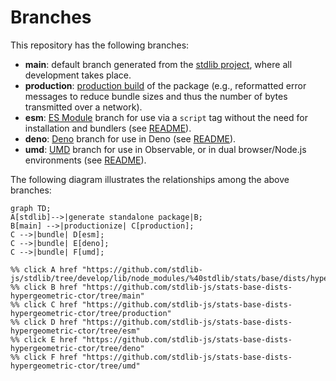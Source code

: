 <!--

@license Apache-2.0

Copyright (c) 2022 The Stdlib Authors.

Licensed under the Apache License, Version 2.0 (the "License");
you may not use this file except in compliance with the License.
You may obtain a copy of the License at

    http://www.apache.org/licenses/LICENSE-2.0

Unless required by applicable law or agreed to in writing, software
distributed under the License is distributed on an "AS IS" BASIS,
WITHOUT WARRANTIES OR CONDITIONS OF ANY KIND, either express or implied.
See the License for the specific language governing permissions and
limitations under the License.

-->

# Branches

This repository has the following branches:

-   **main**: default branch generated from the [stdlib project][stdlib-url], where all development takes place.
-   **production**: [production build][production-url] of the package (e.g., reformatted error messages to reduce bundle sizes and thus the number of bytes transmitted over a network).
-   **esm**: [ES Module][esm-url] branch for use via a `script` tag without the need for installation and bundlers (see [README][esm-readme]).
-   **deno**: [Deno][deno-url] branch for use in Deno (see [README][deno-readme]).
-   **umd**: [UMD][umd-url] branch for use in Observable, or in dual browser/Node.js environments (see [README][umd-readme]).

The following diagram illustrates the relationships among the above branches:

```mermaid
graph TD;
A[stdlib]-->|generate standalone package|B;
B[main] -->|productionize| C[production];
C -->|bundle| D[esm];
C -->|bundle| E[deno];
C -->|bundle| F[umd];

%% click A href "https://github.com/stdlib-js/stdlib/tree/develop/lib/node_modules/%40stdlib/stats/base/dists/hypergeometric/ctor"
%% click B href "https://github.com/stdlib-js/stats-base-dists-hypergeometric-ctor/tree/main"
%% click C href "https://github.com/stdlib-js/stats-base-dists-hypergeometric-ctor/tree/production"
%% click D href "https://github.com/stdlib-js/stats-base-dists-hypergeometric-ctor/tree/esm"
%% click E href "https://github.com/stdlib-js/stats-base-dists-hypergeometric-ctor/tree/deno"
%% click F href "https://github.com/stdlib-js/stats-base-dists-hypergeometric-ctor/tree/umd"
```

[stdlib-url]: https://github.com/stdlib-js/stdlib/tree/develop/lib/node_modules/%40stdlib/stats/base/dists/hypergeometric/ctor
[production-url]: https://github.com/stdlib-js/stats-base-dists-hypergeometric-ctor/tree/production
[deno-url]: https://github.com/stdlib-js/stats-base-dists-hypergeometric-ctor/tree/deno
[deno-readme]: https://github.com/stdlib-js/stats-base-dists-hypergeometric-ctor/blob/deno/README.md
[umd-url]: https://github.com/stdlib-js/stats-base-dists-hypergeometric-ctor/tree/umd
[umd-readme]: https://github.com/stdlib-js/stats-base-dists-hypergeometric-ctor/blob/umd/README.md
[esm-url]: https://github.com/stdlib-js/stats-base-dists-hypergeometric-ctor/tree/esm
[esm-readme]: https://github.com/stdlib-js/stats-base-dists-hypergeometric-ctor/blob/esm/README.md